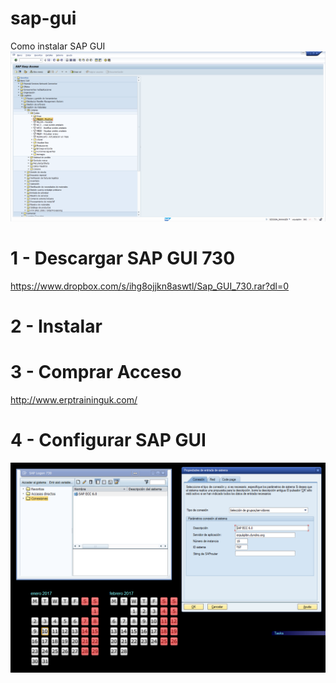 # sap-gui
Como instalar SAP GUI
![Alt text](https://github.com/sap-chile/sap-gui/blob/master/img/1.png?raw=true "Optional Title")


# 1 - Descargar SAP GUI 730
https://www.dropbox.com/s/ihg8ojjkn8aswtl/Sap_GUI_730.rar?dl=0


# 2 - Instalar

# 3 - Comprar Acceso
http://www.erptraininguk.com/


# 4 - Configurar SAP GUI
![Alt text](https://github.com/sap-chile/sap-gui/blob/master/img/2.png?raw=true "Optional Title")


